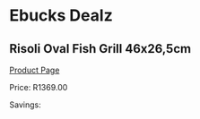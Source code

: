 
# Ebucks Dealz
## Risoli Oval Fish Grill 46x26,5cm
[Product Page](https://www.ebucks.com/web/shop/productSelected.do?prodId=1162568649&catId=704983235)

Price: R1369.00

Savings: 


	